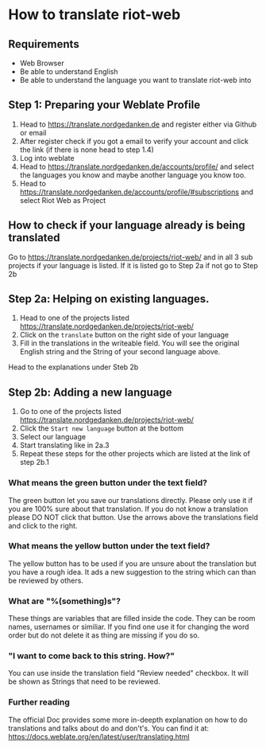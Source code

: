# How to translate riot-web

## Requirements

- Web Browser
- Be able to understand English
- Be able to understand the language you want to translate riot-web into

## Step 1: Preparing your Weblate Profile

1. Head to https://translate.nordgedanken.de and register either via Github or email
2. After register check if you got a email to verify your account and click the link (if there is none head to step 1.4)
3. Log into weblate
4. Head to https://translate.nordgedanken.de/accounts/profile/ and select the languages you know and maybe another language you know too.
6. Head to https://translate.nordgedanken.de/accounts/profile/#subscriptions and select Riot Web as Project

## How to check if your language already is being translated

Go to https://translate.nordgedanken.de/projects/riot-web/ and in all 3 sub projects if your language is listed.
If it is listed go to Step 2a if not go to Step 2b

## Step 2a: Helping on existing languages.

1. Head to one of the projects listed https://translate.nordgedanken.de/projects/riot-web/
2. Click on the ``translate`` button on the right side of your language
3. Fill in the translations in the writeable field. You will see the original English string and the String of your second language above.

Head to the explanations under Steb 2b

## Step 2b: Adding a new language

1. Go to one of the projects listed https://translate.nordgedanken.de/projects/riot-web/
2. Click the ``Start new language`` button at the bottom
3. Select our language
4. Start translating like in 2a.3
5. Repeat these steps for the other projects which are listed at the link of step 2b.1

### What means the green button under the text field?

The green button let you save our translations directly. Please only use it if you are 100% sure about that translation. If you do not know a translation please DO NOT click that button. Use the arrows above the translations field and click to the right.

### What means the yellow button under the text field?

The yellow button has to be used if you are unsure about the translation but you have a rough idea. It ads a new suggestion to the string which can than be reviewed by others.

### What are "%(something)s"?

These things are variables that are filled inside the code. They can be room names, usernames or similiar. If you find one use it for changing the word order but do not delete it as thing are missing if you do so.

### "I want to come back to this string. How?"

You can use inside the translation field "Review needed" checkbox. It will be shown as Strings that need to be reviewed.

### Further reading

The official Doc provides some more in-deepth explanation on how to do translations and talks about do and don't's. You can find it at: https://docs.weblate.org/en/latest/user/translating.html

